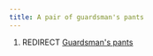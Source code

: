 ```yaml
---
title: A pair of guardsman's pants
---
```


1.  REDIRECT [Guardsman's pants](Guardsman's_pants "wikilink")